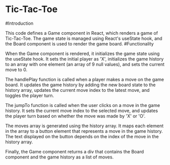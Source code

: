 # Tic-Tac-Toe
#Introduction

This code defines a Game component in React, which renders a game of Tic-Tac-Toe. The game state is managed using React's useState hook, and the Board component is used to render the game board.
#Functionality

When the Game component is rendered, it initializes the game state using the useState hook. It sets the initial player as 'X', initializes the game history to an array with one element (an array of 9 null values), and sets the current move to 0.

The handlePlay function is called when a player makes a move on the game board. It updates the game history by adding the new board state to the history array, updates the current move index to the latest move, and toggles the player turn.

The jumpTo function is called when the user clicks on a move in the game history. It sets the current move index to the selected move, and updates the player turn based on whether the move was made by 'X' or 'O'.

The moves array is generated using the history array. It maps each element in the array to a button element that represents a move in the game history. The text displayed on the button depends on the index of the move in the history array.

Finally, the Game component returns a div that contains the Board component and the game history as a list of moves.
